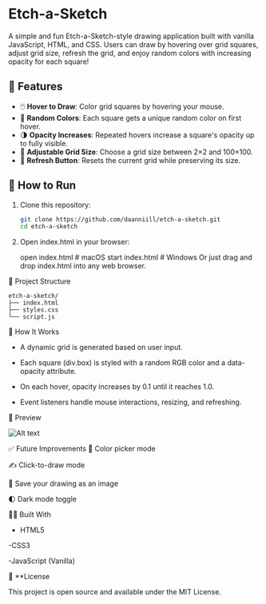 # Etch-a-Sketch

A simple and fun Etch-a-Sketch-style drawing application built with vanilla JavaScript, HTML, and CSS. Users can draw by hovering over grid squares, adjust grid size, refresh the grid, and enjoy random colors with increasing opacity for each square!

## 🔧 Features

- 🖱️ **Hover to Draw**: Color grid squares by hovering your mouse.
- 🎲 **Random Colors**: Each square gets a unique random color on first hover.
- 🌗 **Opacity Increases**: Repeated hovers increase a square's opacity up to fully visible.
- 🔢 **Adjustable Grid Size**: Choose a grid size between 2×2 and 100×100.
- 🔁 **Refresh Button**: Resets the current grid while preserving its size.

## 🚀 How to Run

1. Clone this repository:
   ```bash
   git clone https://github.com/daanniill/etch-a-sketch.git
   cd etch-a-sketch
2. Open index.html in your browser:

    open index.html      # macOS
    start index.html     # Windows
    Or just drag and drop index.html into any web browser.

📁 Project Structure

    etch-a-sketch/
    ├── index.html
    ├── styles.css
    └── script.js
🧠 How It Works
- A dynamic grid is generated based on user input.

- Each square (div.box) is styled with a random RGB color and a data-opacity attribute.

- On each hover, opacity increases by 0.1 until it reaches 1.0.

- Event listeners handle mouse interactions, resizing, and refreshing.

📸 Preview

![Alt text](preview.jpeg)

✅ Future Improvements
🎨 Color picker mode

✍️ Click-to-draw mode

💾 Save your drawing as an image

🌓 Dark mode toggle

🧑‍💻 Built With
- HTML5

-CSS3

-JavaScript (Vanilla)

📄 **License

This project is open source and available under the MIT License.